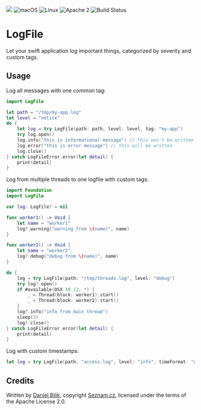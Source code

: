 ![](https://img.shields.io/badge/Swift-4.1-orange.svg?style=flat)
![macOS](https://img.shields.io/badge/os-macOS-green.svg?style=flat)
![Linux](https://img.shields.io/badge/os-linux-green.svg?style=flat)
![Apache 2](https://img.shields.io/badge/license-Apache2-blue.svg?style=flat)
![Build Status](https://travis-ci.com/seznam/swift-logfile.svg?branch=master)

# LogFile

Let your swift application log important things, categorized by severity and custom tags.

## Usage

Log all messages with one common tag:

```swift
import LogFile

let path = "/tmp/my-app.log"
let level = "notice"
do {
	let log = try LogFile(path: path, level: level, tag: "my-app")
	try log.open()
	log.info("this is informational message") // this won't be written to logfile due to loglevel
	log.error("this is error message") // this will be written
	log.close()
} catch LogFileError.error(let detail) {
	print(detail)
}
```

Log from multiple threads to one logfile with custom tags:

```swift
import Foundation
import LogFile

var log: LogFile? = nil

func worker1() -> Void {
	let name = "worker1"
	log?.warning("warning from \(name)", name)
}

func worker2() -> Void {
	let name = "worker2"
	log?.debug("debug from \(name)", name)
}

do {
	log = try LogFile(path: "/tmp/threads.log", level: "debug")
	try log?.open()
	if #available(OSX 10.12, *) {
		_ = Thread(block: worker1).start()
		_ = Thread(block: worker2).start()
	}
	log?.info("info from main thread")
	sleep(3)
	log?.close()
} catch LogFileError.error(let detail) {
	print(detail)
}
```

Log with custom timestamps:

```swift
let log = try LogFile(path: "access.log", level: "info", timeFormat: "dd/MMM/yyyy:HH:mm:ss Z")
```

## Credits

Written by [Daniel Bilik](https://github.com/ddbilik/), copyright [Seznam.cz](https://onas.seznam.cz/en/), licensed under the terms of the Apache License 2.0.
